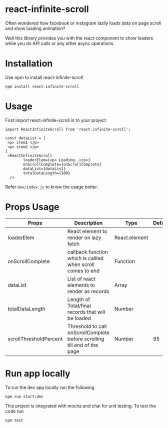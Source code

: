 # react-infinite-scroll

Often wondered how facebook or instagram lazily loads data on page scroll and show loading animation? 

Well this library provides you with the react component to show loaders while you do API calls or any other async operations.

# Installation

Use npm to install react-infinite-scroll

```
npm install react-infinite-scroll
```

# Usage

First import react-infinite-scroll in to your project
```
import ReactInfiniteScroll from 'react-infinite-scroll';

```

```
const dataList = [
 <p> item1 </p>
 <p> item2 </p>
]
 <ReactInfiniteScroll
        loaderElem={<p> Loading..</p>}        
        onScrollComplete={onScrollComplete}
        dataList={dataList}
        totalDataLength={100}
  />
```

Refer `dev/index.js` to know the usage better.

# Props Usage

| Props              | Description                                                |     Type          | Defaults      |
| -------------      | -------------                                              | ---------------   | -----------   |
| loaderElem         | React element to render on lazy fetch                      | React.element     |               |
| onScrollComplete   | callback function which is callled when scroll comes to end| Function          |            | 
| dataList           | List of react elements to render as records                | Array             |               |
|totalDataLength     | Length of Total/final records that will be loaded          | Number            |               | 
|scrollThresholdPercent| Threshold to call onScrollComplete before scrolling till end of the page| Number| 95         |


# Run app locally

To run the dev app locally run the following 

```
npm run start:dev
```

This project is integrated with mocha and chai for unit testing. To test the code run

```
npm test
```

